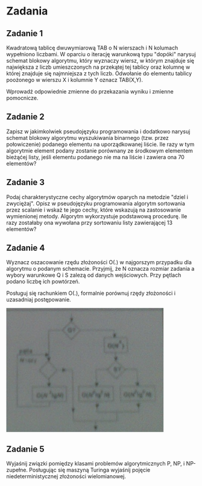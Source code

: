 # Zadania

## Zadanie 1

Kwadratową tablicę dwuwymiarową TAB o N wierszach i N kolumach wypełniono liczbami. W oparciu o iterację warunkową typu "dopóki" narysuj schemat blokowy algorytmu, który wyznaczy wiersz, w którym znajduje się największa z liczb umieszczonych na przekątej tej tablicy oraz kolumnę w której znajduje się najmniejsza z tych liczb. Odwołanie do elementu tablicy poożonego w wierszu X i kolumnie Y oznacz TAB(X,Y).

Wprowadź odpowiednie zmienne do przekazania wyniku i zmienne pomocnicze.

## Zadanie 2

Zapisz w jakimkolwiek pseudojęzyku programowania i dodatkowo narysuj schemat blokowy algorytmu wyszukiwania binarnego (tzw. przez połowiczenie) podanego elementu na uporządkowanej liście. Ile razy w tym algorytmie element podany zostanie porównany ze środkowym elementem bieżąćej listy, jeśli elementu podanego nie ma na liście i zawiera ona 70 elementów?

## Zadanie 3

Podaj charakterystyczne cechy algorytmów oparych na metodzie "dziel i zwyciężaj". Opisz w pseudojęzyku programowania algorytm sortowania przez scalanie i wskaż te jego cechy, które wskazują na zastosowanie wymienionej metody. Algorytm wykorzystuje podstawową procedurę. Ile razy zostałaby ona wywołana przy sortowaniu listy zawierającej 13 elementów?

## Zadanie 4

Wyznacz oszacowanie rzędu złożoności O(.) w najgorszym przypadku dla algorytmu o podanym schemacie. Przyjmij, że N oznacza rozmiar zadania a wybory warunkowe Q i S zalezą od danych wejściowych. Przy pętlach podano liczbę ich powtórzeń.

Posługuj się rachunkiem O(.), formalnie porównuj rzędy złożoności i uzasadniaj postępowanie.

![](./data/schemat.png)

## Zadanie 5

Wyjaśnij związki pomiędzy klasami problemów algorytmicznych P, NP, i NP-zupełne. Posługując się maszyną Turinga wyjaśnij pojęcie niedeterministycznej złożoności wielomianowej.